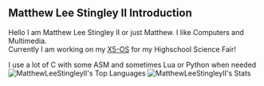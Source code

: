 ## Matthew Lee Stingley II Introduction
Hello I am Matthew Lee Stingley II or just Matthew. I like Computers and Multimedia.\
Currently I am working on my [X5-OS](https://github.com/MatthewLeeStingleyII/X5-OS) for my Highschool Science Fair!

I use a lot of C with some ASM and sometimes Lua or Python when needed\
![MatthewLeeStingleyII's Top Languages](https://github-readme-stats.vercel.app/api/top-langs/?username=MatthewLeeStingleyII&theme=vue-dark&show_icons=true&hide_border=true&layout=compact)
![MatthewLeeStingleyII's Stats](https://github-readme-stats.vercel.app/api?username=MatthewLeeStingleyII&theme=vue-dark&show_icons=true&hide_border=true&count_private=false)
